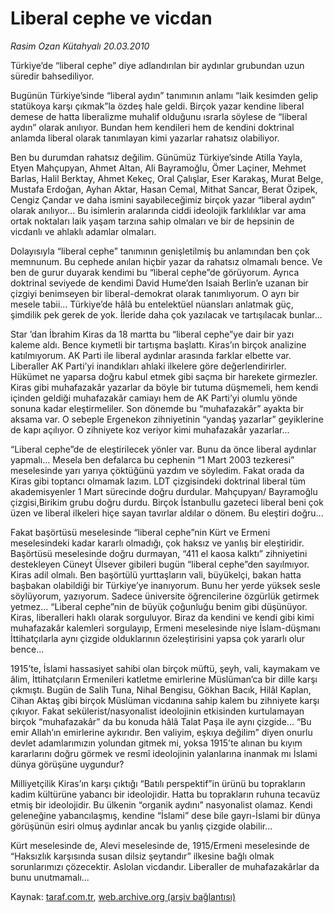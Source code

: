 # Liberal cephe ve vicdan

*Rasim Ozan Kütahyalı 20.03.2010*

<div class="yazi"><p>Türkiye’de “liberal cephe” diye adlandırılan bir aydınlar grubundan uzun süredir bahsediliyor.</p>
<p>Bugünün Türkiye’sinde “liberal aydın” tanımının anlamı “laik kesimden gelip statükoya karşı çıkmak”la özdeş hale geldi. Birçok yazar kendine liberal demese de hatta liberalizme muhalif olduğunu ısrarla söylese de “liberal aydın” olarak anılıyor. Bundan hem kendileri hem de kendini doktrinal anlamda liberal olarak tanımlayan kimi yazarlar rahatsız olabiliyor.</p>
<p>Ben bu durumdan rahatsız değilim. Günümüz Türkiye’sinde Atilla Yayla, Etyen Mahçupyan, Ahmet Altan, Ali Bayramoğlu, Ömer Laçiner, Mehmet Barlas, Halil Berktay, Ahmet Kekeç, Oral Çalışlar, Eser Karakaş, Murat Belge, Mustafa Erdoğan, Ayhan Aktar, Hasan Cemal, Mithat Sancar, Berat Özipek, Cengiz Çandar ve daha ismini sayabileceğimiz birçok yazar “liberal aydın” olarak anılıyor... Bu isimlerin aralarında ciddi ideolojik farklılıklar var ama ortak noktaları laik yaşam tarzına sahip olmaları ve bir de hepsinin de vicdanlı ve ahlaklı adamlar olmaları.</p>
<p>Dolayısıyla “liberal cephe” tanımının genişletilmiş bu anlamından ben çok memnunum. Bu cephede anılan hiçbir yazar da rahatsız olmamalı bence. Ve ben de gurur duyarak kendimi bu “liberal cephe”de görüyorum. Ayrıca doktrinal seviyede de kendimi David Hume’den Isaiah Berlin’e uzanan bir çizgiyi benimseyen bir liberal-demokrat olarak tanımlıyorum. O ayrı bir mesele tabii... Türkiye’de hâlâ bu entelektüel nüansları anlatmak güç, şimdilik pek gerek de yok. İleride daha çok yazılacak ve tartışılacak bunlar...</p>
<p>Star ’dan İbrahim Kiras da 18 martta bu “liberal cephe”ye dair bir yazı kaleme aldı. Bence kıymetli bir tartışma başlattı. Kiras’ın birçok analizine katılmıyorum. AK Parti ile liberal aydınlar arasında farklar elbette var. Liberaller AK Parti’yi inandıkları ahlaki ilkelere göre değerlendirirler. Hükümet ne yaparsa doğru kabul etmek gibi saçma bir harekete girmezler. Kiras gibi muhafazakâr yazarlar da böyle bir tutuma düşmemeli, hem kendi içinden geldiği muhafazakâr camiayı hem de AK Parti’yi olumlu yönde sonuna kadar eleştirmeliler. Son dönemde bu “muhafazakâr” ayakta bir aksama var. O sebeple Ergenekon zihniyetinin “yandaş yazarlar” geyiklerine de kapı açılıyor. O zihniyete koz veriyor kimi muhafazakâr yazarlar...</p>
<p>“Liberal cephe”de de eleştirilecek yönler var. Bunu da önce liberal aydınlar yapmalı... Mesela ben defalarca bu cephenin “1 Mart 2003 tezkeresi” meselesinde yarı yarıya çöktüğünü yazdım ve söyledim. Fakat orada da Kiras gibi toptancı olmamak lazım. LDT çizgisindeki doktrinal liberal tüm akademisyenler 1 Mart sürecinde doğru durdular. Mahçupyan/ Bayramoğlu çizgisi,Birikim grubu doğru durdu. Birçok İstanbullu gazeteci liberal beni çok üzen ve liberal ilkeleri hiçe sayan tavırlar aldılar o dönem. Bu eleştiri doğru...</p>
<p>Fakat başörtüsü meselesinde “liberal cephe”nin Kürt ve Ermeni meselesindeki kadar kararlı olmadığı, çok haksız ve yanlış bir eleştiridir. Başörtüsü meselesinde doğru durmayan, “411 el kaosa kalktı” zihniyetini destekleyen Cüneyt Ülsever gibileri bugün “liberal cephe”den sayılmıyor. Kiras adil olmalı. Ben başörtülü yurttaşların vali, büyükelçi, bakan hatta başbakan olabildiği bir Türkiye’ye inanıyorum. Bunu her yerde yüksek sesle söylüyorum, yazıyorum. Sadece üniversite öğrencilerine özgürlük getirmek yetmez... “Liberal cephe”nin de büyük çoğunluğu benim gibi düşünüyor. Kiras, liberalleri haklı olarak sorguluyor. Biraz da kendini ve kendi gibi kimi muhafazakâr kalemleri sorgulayıp, Ermeni meselesinde niye İslam-düşmanı İttihatçılarla aynı çizgide olduklarının özeleştirisini yapsa çok yararlı olur bence...</p>
<p>1915’te, İslami hassasiyet sahibi olan birçok müftü, şeyh, vali, kaymakam ve âlim, İttihatçıların Ermenileri katletme emirlerine Müslüman’ca bir dille karşı çıkmıştı. Bugün de Salih Tuna, Nihal Bengisu, Gökhan Bacık, Hilâl Kaplan, Cihan Aktaş gibi birçok Müslüman vicdanına sahip kalem bu zihniyete karşı çıkıyor. Fakat sekülerist/nasyonalist ideolojinin etkisinden kurtulamayan birçok “muhafazakâr” da bu konuda hâlâ Talat Paşa ile aynı çizgide... “Bu emir Allah’ın emirlerine aykırıdır. Ben valiyim, eşkıya değilim” diyen onurlu devlet adamlarımızın yolundan gitmek mi, yoksa 1915’te alınan bu kıyım kararlarını doğru görmek ve resmî ideolojinin yalanlarına inanmak mı İslami dünya görüşüne uygundur?</p>
<p>Milliyetçilik Kiras’ın karşı çıktığı “Batılı perspektif”in ürünü bu toprakların kadim kültürüne yabancı bir ideolojidir. Hatta bu toprakların ruhuna tecavüz etmiş bir ideolojidir. Bu ülkenin “organik aydını” nasyonalist olamaz. Kendi geleneğine yabancılaşmış, kendine “İslami” dese bile gayrı-İslami bir dünya görüşünün esiri olmuş aydınlar ancak bu yanlış çizgide olabilir...</p>
<p>Kürt meselesinde de, Alevi meselesinde de, 1915/Ermeni meselesinde de “Haksızlık karşısında susan dilsiz şeytandır” ilkesine bağlı olmak sorunlarımızı çözecektir. Aslolan vicdandır. Liberaller de muhafazakârlar da bunu unutmamalı...</p>
</div>

Kaynak: [taraf.com.tr](http://www.taraf.com.tr:80/makale/10542.htm), [web.archive.org (arşiv bağlantısı)](http://web.archive.org/web/20100325000409/http://www.taraf.com.tr:80/makale/10542.htm)
